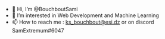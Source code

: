 - 👋 Hi, I’m @BouchboutSami
- 👀 I’m interested in Web Development and Machine Learning
- 📫 How to reach me : ks_bouchbout@esi.dz or on discord SamExtremum#6047

<!---
BouchboutSami/BouchboutSami is a ✨ special ✨ repository because its `README.md` (this file) appears on your GitHub profile.
You can click the Preview link to take a look at your changes.
--->
